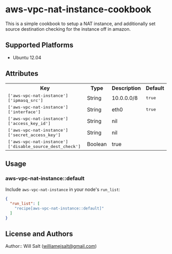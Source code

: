 # aws-vpc-nat-instance-cookbook

This is a simple cookbook to setup a NAT instance, and additionally set source destination checking for the instance off in amazon. 

## Supported Platforms

- Ubuntu 12.04

## Attributes

<table>
  <tr>
    <th>Key</th>
    <th>Type</th>
    <th>Description</th>
    <th>Default</th>
  </tr>
  <tr>
    <td><tt>['aws-vpc-nat-instance']['ipmasq_src']</tt></td>
    <td>String</td>
    <td>10.0.0.0/8</td>
    <td><tt>true</tt></td>
  </tr>
  <tr>
    <td><tt>['aws-vpc-nat-instance']['interface']</tt></td>
    <td>String</td>
    <td>eth0</td>
    <td><tt>true</tt></td>
  </tr>  
  <tr>
    <td><tt>['aws-vpc-nat-instance']['access_key_id']</tt></td>
    <td>String</td>
    <td>nil</td>
  </tr>
  <tr>
    <td><tt>['aws-vpc-nat-instance']['secret_access_key']</tt></td>
    <td>String</td>
    <td>nil</td>
  </tr>
  <tr>
    <td><tt>['aws-vpc-nat-instance']['disable_source_dest_check']</tt></td>
    <td>Boolean</td>
    <td>true</td>
  </tr>
</table>

## Usage

### aws-vpc-nat-instance::default

Include `aws-vpc-nat-instance` in your node's `run_list`:

```json
{
  "run_list": [
    "recipe[aws-vpc-nat-instance::default]"
  ]
}
```

## License and Authors

Author:: Will Salt (<williamejsalt@gmail.com>)
